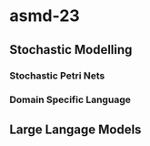 # asmd-23


## Stochastic Modelling

### Stochastic Petri Nets

### Domain Specific Language


## Large Langage Models

### 
